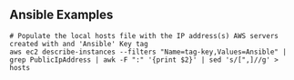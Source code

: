 Ansible Examples 
----------------

```
# Populate the local hosts file with the IP address(s) AWS servers created with and 'Ansible' Key tag
aws ec2 describe-instances --filters "Name=tag-key,Values=Ansible" | grep PublicIpAddress | awk -F ":" '{print $2}' | sed 's/[",]//g' > hosts

```
